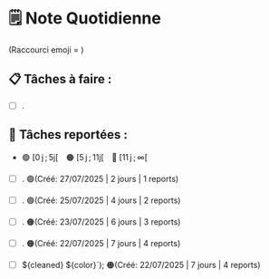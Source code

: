 # 🗒️ Note Quotidienne

(Raccourci emoji = )

## 📋 Tâches à faire :

- [ ] .


## 📌 Tâches reportées :

- 🟢 [0 j ; 5j[ 🟠 [5 j ; 11j[ 🔴 [11 j ; ∞[


- [ ] . 🟢(Créé: 27/07/2025 | 2 jours | 1 reports)
- [ ] . 🟢(Créé: 25/07/2025 | 4 jours | 2 reports)
- [ ] . 🟠(Créé: 23/07/2025 | 6 jours | 3 reports)
- [ ] . 🟠(Créé: 22/07/2025 | 7 jours | 4 reports)
- [ ] ${cleaned} ${color}`); 🟠(Créé: 22/07/2025 | 7 jours | 4 reports)




